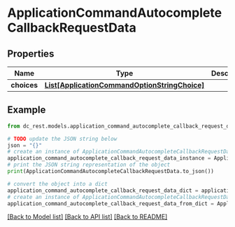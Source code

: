 # ApplicationCommandAutocompleteCallbackRequestData


## Properties

Name | Type | Description | Notes
------------ | ------------- | ------------- | -------------
**choices** | [**List[ApplicationCommandOptionStringChoice]**](ApplicationCommandOptionStringChoice.md) |  | [optional] 

## Example

```python
from dc_rest.models.application_command_autocomplete_callback_request_data import ApplicationCommandAutocompleteCallbackRequestData

# TODO update the JSON string below
json = "{}"
# create an instance of ApplicationCommandAutocompleteCallbackRequestData from a JSON string
application_command_autocomplete_callback_request_data_instance = ApplicationCommandAutocompleteCallbackRequestData.from_json(json)
# print the JSON string representation of the object
print(ApplicationCommandAutocompleteCallbackRequestData.to_json())

# convert the object into a dict
application_command_autocomplete_callback_request_data_dict = application_command_autocomplete_callback_request_data_instance.to_dict()
# create an instance of ApplicationCommandAutocompleteCallbackRequestData from a dict
application_command_autocomplete_callback_request_data_from_dict = ApplicationCommandAutocompleteCallbackRequestData.from_dict(application_command_autocomplete_callback_request_data_dict)
```
[[Back to Model list]](../README.md#documentation-for-models) [[Back to API list]](../README.md#documentation-for-api-endpoints) [[Back to README]](../README.md)


